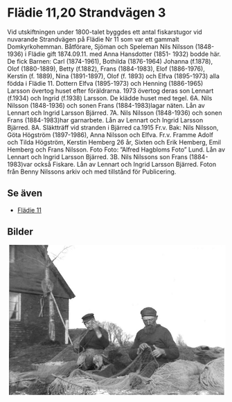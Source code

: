 # Flädie 11,20 Strandvägen 3

Vid utskiftningen under 1800-talet byggdes ett antal fiskarstugor vid nuvarande Strandvägen på Flädie Nr 11 som var ett gammalt Domkyrkohemman.
Båtförare, Sjöman och Speleman Nils Nilsson (1848-1936) i Flädie
gift 1874.09.11. med Anna Hansdotter (1851- 1932) bodde här.
De fick Barnen:
Carl (1874-1961), Bothilda (1876-1964) Johanna (f.1878), Olof (1880-1889), Betty (f.1882),
Frans (1884-1983), Elof (1886-1976), Kerstin (f. 1889), Nina (1891-1897), Olof (f. 1893)
och Elfva (1895-1973) alla födda i Flädie 11.
Dottern Elfva (1895-1973) och Henning (1886-1965) Larsson övertog huset efter föräldrarna.
1973 övertog deras son Lennart (f.1934) och Ingrid (f.1938) Larsson.
De klädde huset med tegel.
6A. Nils Nilsson (1848-1936) och sonen Frans (1884-1983)lagar näten.
Lån av Lennart och Ingrid Larsson Bjärred.
7A. Nils Nilsson (1848-1936) och sonen Frans (1884-1983)har garnarbete.
Lån av Lennart och Ingrid Larsson Bjärred.
8A. Släktträff vid stranden i Bjärred ca.1915
Fr.v. Bak: Nils Nilsson, Göta Högström (1897-1986), Anna Nilsson och Elfva.
Fr.v. Framme Adolf och Tilda Högström, Kerstin Hemberg 26 år,
Sixten och Erik Hemberg, Emil Hemberg och Frans Nilsson.
Foto Foto: ”Alfred Hagbloms Foto” Lund. Lån av Lennart och Ingrid Larsson Bjärred.
3B. Nils Nilssons son Frans (1884-1983)var också Fiskare.
Lån av Lennart och Ingrid Larsson Bjärred.
Foton från Benny Nilssons arkiv och med tillstånd för Publicering.

## Se även

* [Flädie 11](Flädie%2011)

## Bilder

![Flädie 11,20 Strandvägen 3 001.jpg](images/Flädie_11,20_Strandvägen_3_001.jpg)
